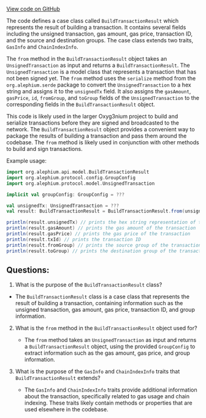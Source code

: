 [View code on GitHub](https://github.com/alephium/alephium/api/src/main/scala/org/alephium/api/model/BuildTransactionResult.scala)

The code defines a case class called `BuildTransactionResult` which represents the result of building a transaction. It contains several fields including the unsigned transaction, gas amount, gas price, transaction ID, and the source and destination groups. The case class extends two traits, `GasInfo` and `ChainIndexInfo`.

The `from` method in the `BuildTransactionResult` object takes an `UnsignedTransaction` as input and returns a `BuildTransactionResult`. The `UnsignedTransaction` is a model class that represents a transaction that has not been signed yet. The `from` method uses the `serialize` method from the `org.alephium.serde` package to convert the `UnsignedTransaction` to a hex string and assigns it to the `unsignedTx` field. It also assigns the `gasAmount`, `gasPrice`, `id`, `fromGroup`, and `toGroup` fields of the `UnsignedTransaction` to the corresponding fields in the `BuildTransactionResult` object.

This code is likely used in the larger Oxyg3nium project to build and serialize transactions before they are signed and broadcasted to the network. The `BuildTransactionResult` object provides a convenient way to package the results of building a transaction and pass them around the codebase. The `from` method is likely used in conjunction with other methods to build and sign transactions. 

Example usage:

```scala
import org.alephium.api.model.BuildTransactionResult
import org.alephium.protocol.config.GroupConfig
import org.alephium.protocol.model.UnsignedTransaction

implicit val groupConfig: GroupConfig = ???

val unsignedTx: UnsignedTransaction = ???
val result: BuildTransactionResult = BuildTransactionResult.from(unsignedTx)

println(result.unsignedTx) // prints the hex string representation of the unsigned transaction
println(result.gasAmount) // prints the gas amount of the transaction
println(result.gasPrice) // prints the gas price of the transaction
println(result.txId) // prints the transaction ID
println(result.fromGroup) // prints the source group of the transaction
println(result.toGroup) // prints the destination group of the transaction
```
## Questions: 
 1. What is the purpose of the `BuildTransactionResult` class?
   - The `BuildTransactionResult` class is a case class that represents the result of building a transaction, containing information such as the unsigned transaction, gas amount, gas price, transaction ID, and group information.

2. What is the `from` method in the `BuildTransactionResult` object used for?
   - The `from` method takes an `UnsignedTransaction` as input and returns a `BuildTransactionResult` object, using the provided `GroupConfig` to extract information such as the gas amount, gas price, and group information.

3. What is the purpose of the `GasInfo` and `ChainIndexInfo` traits that `BuildTransactionResult` extends?
   - The `GasInfo` and `ChainIndexInfo` traits provide additional information about the transaction, specifically related to gas usage and chain indexing. These traits likely contain methods or properties that are used elsewhere in the codebase.